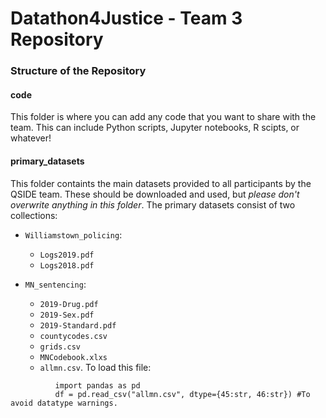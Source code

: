 # Datathon4Justice - Team 3 Repository

### Structure of the Repository

#### code

This folder is where you can add any code that you want to share with the team.  This can include Python scripts, Jupyter notebooks, R scipts, or whatever!

#### primary_datasets 

This folder containts the main datasets provided to all participants by the QSIDE team.  These should be downloaded and used, but _please don't overwrite anything in this folder_.  The primary datasets consist of two collections:

* `Williamstown_policing`:
  - `Logs2019.pdf`
  - `Logs2018.pdf`

* `MN_sentencing`: 
  - `2019-Drug.pdf`
  - `2019-Sex.pdf`
  - `2019-Standard.pdf`
  - `countycodes.csv`
  - `grids.csv`
  - `MNCodebook.xlxs`
  - `allmn.csv`.  To load this file:
```
          import pandas as pd
          df = pd.read_csv("allmn.csv", dtype={45:str, 46:str}) #To avoid datatype warnings.
```

